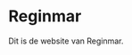 <head>
  <title>Reginmar</title>
</head>
<body>
  <h1>Reginmar</h1>
  Dit is de website van Reginmar. 
</body>
